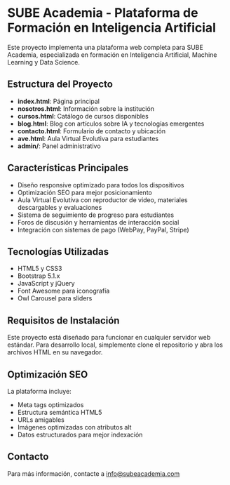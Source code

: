 # SUBE Academia - Plataforma de Formación en Inteligencia Artificial

Este proyecto implementa una plataforma web completa para SUBE Academia, especializada en formación en Inteligencia Artificial, Machine Learning y Data Science.

## Estructura del Proyecto

- **index.html**: Página principal
- **nosotros.html**: Información sobre la institución
- **cursos.html**: Catálogo de cursos disponibles
- **blog.html**: Blog con artículos sobre IA y tecnologías emergentes
- **contacto.html**: Formulario de contacto y ubicación
- **ave.html**: Aula Virtual Evolutiva para estudiantes
- **admin/**: Panel administrativo

## Características Principales

- Diseño responsive optimizado para todos los dispositivos
- Optimización SEO para mejor posicionamiento
- Aula Virtual Evolutiva con reproductor de video, materiales descargables y evaluaciones
- Sistema de seguimiento de progreso para estudiantes
- Foros de discusión y herramientas de interacción social
- Integración con sistemas de pago (WebPay, PayPal, Stripe)

## Tecnologías Utilizadas

- HTML5 y CSS3
- Bootstrap 5.1.x
- JavaScript y jQuery
- Font Awesome para iconografía
- Owl Carousel para sliders

## Requisitos de Instalación

Este proyecto está diseñado para funcionar en cualquier servidor web estándar. Para desarrollo local, simplemente clone el repositorio y abra los archivos HTML en su navegador.

## Optimización SEO

La plataforma incluye:
- Meta tags optimizados
- Estructura semántica HTML5
- URLs amigables
- Imágenes optimizadas con atributos alt
- Datos estructurados para mejor indexación

## Contacto

Para más información, contacte a info@subeacademia.com